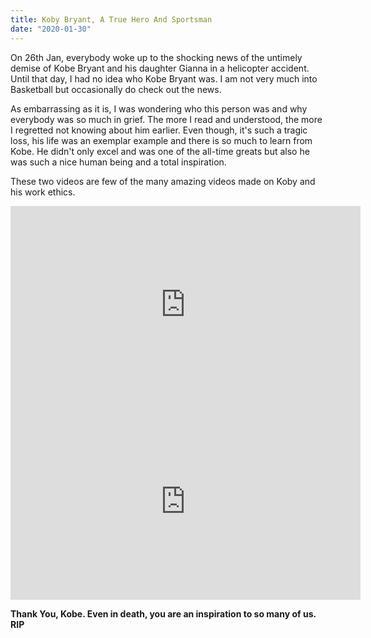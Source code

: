 ```yaml
---
title: Koby Bryant, A True Hero And Sportsman
date: "2020-01-30"
---
```



On 26th Jan, everybody woke up to the shocking news of the untimely demise of Kobe Bryant and his daughter Gianna
in a helicopter accident. Until that day, I had no idea who Kobe Bryant was. I am not very much into Basketball but
occasionally do check out the news.

As embarrassing as it is, I was wondering who this person was and why everybody was so much in grief. The more I read and understood, the
more I regretted not knowing about him earlier. Even though, it's such a tragic loss, his life was an exemplar example and there is so much to
learn from Kobe. He didn't only excel and was one of the all-time greats but also he was such a nice human being and a total inspiration.

These two videos are few of the many amazing videos made on Koby and his work ethics.

<iframe width="560" height="315" src="https://www.youtube.com/embed/VSceuiPBpxY" frameborder="0" allow="accelerometer; autoplay; encrypted-media; gyroscope; picture-in-picture" allowfullscreen></iframe>

<iframe width="560" height="315" src="https://www.youtube.com/embed/p5b3LFR4MmA" frameborder="0" allow="accelerometer; autoplay; encrypted-media; gyroscope; picture-in-picture" allowfullscreen></iframe>

**Thank You, Kobe. Even in death, you are an inspiration to so many of us. RIP**


